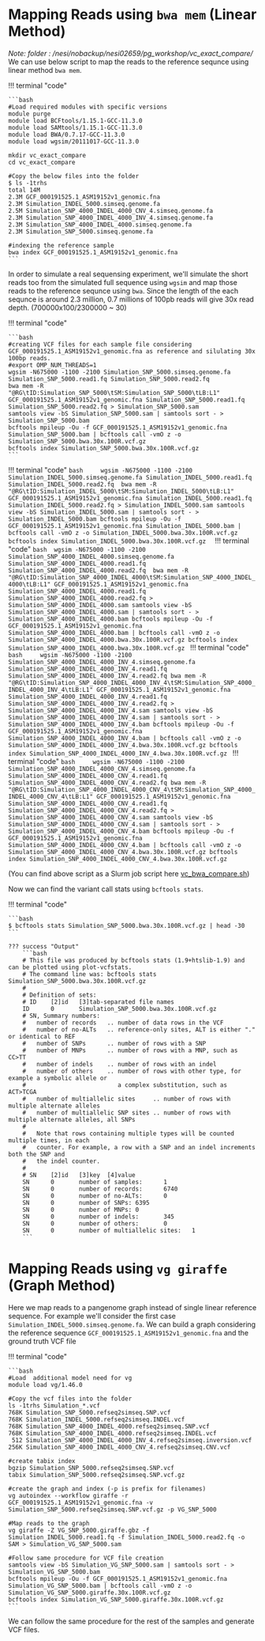 # Mapping Reads using `bwa mem` (Linear Method)
_Note: folder : /nesi/nobackup/nesi02659/pg_workshop/vc_exact_compare/_
We can use below script to map the reads to the reference sequnce using linear method `bwa mem`.

!!! terminal "code"

    ```bash
    #Load required modules with specific versions
    module purge
    module load BCFtools/1.15.1-GCC-11.3.0
    module load SAMtools/1.15.1-GCC-11.3.0
    module load BWA/0.7.17-GCC-11.3.0
    module load wgsim/20111017-GCC-11.3.0
    
    mkdir vc_exact_compare
    cd vc_exact_compare
    
    #Copy the below files into the folder
    $ ls -1trhs
    total 14M
    2.3M GCF_000191525.1_ASM19152v1_genomic.fna
    2.3M Simulation_INDEL_5000.simseq.genome.fa
    2.5M Simulation_SNP_4000_INDEL_4000_CNV_4.simseq.genome.fa
    2.3M Simulation_SNP_4000_INDEL_4000_INV_4.simseq.genome.fa
    2.3M Simulation_SNP_4000_INDEL_4000.simseq.genome.fa
    2.3M Simulation_SNP_5000.simseq.genome.fa
    
    #indexing the reference sample
    bwa index GCF_000191525.1_ASM19152v1_genomic.fna 
    ```
In order to simulate a real sequensing experiment, we'll simulate the short reads too from the simulated full sequence using `wgsim` and map those reads to the reference sequnce using `bwa`. Since the length of the each sequnce is around 2.3 million, 0.7 millions of 100pb reads will give 30x read depth. (700000x100/2300000 ~ 30)

!!! terminal "code"

    ```bash
    #creating VCF files for each sample file considering GCF_000191525.1_ASM19152v1_genomic.fna as reference and silulating 30x 100bp reads. 
    #export OMP_NUM_THREADS=1
    wgsim -N675000 -1100 -2100 Simulation_SNP_5000.simseq.genome.fa Simulation_SNP_5000.read1.fq Simulation_SNP_5000.read2.fq 
    bwa mem -R "@RG\tID:Simulation_SNP_5000\tSM:Simulation_SNP_5000\tLB:L1" GCF_000191525.1_ASM19152v1_genomic.fna Simulation_SNP_5000.read1.fq Simulation_SNP_5000.read2.fq > Simulation_SNP_5000.sam
    samtools view -bS Simulation_SNP_5000.sam | samtools sort - > Simulation_SNP_5000.bam
    bcftools mpileup -Ou -f GCF_000191525.1_ASM19152v1_genomic.fna Simulation_SNP_5000.bam | bcftools call -vmO z -o Simulation_SNP_5000.bwa.30x.100R.vcf.gz
    bcftools index Simulation_SNP_5000.bwa.30x.100R.vcf.gz 
    ```
!!! terminal "code"
    ```bash    
    wgsim -N675000 -1100 -2100 Simulation_INDEL_5000.simseq.genome.fa Simulation_INDEL_5000.read1.fq Simulation_INDEL_5000.read2.fq 
    bwa mem -R "@RG\tID:Simulation_INDEL_5000\tSM:Simulation_INDEL_5000\tLB:L1" GCF_000191525.1_ASM19152v1_genomic.fna Simulation_INDEL_5000.read1.fq Simulation_INDEL_5000.read2.fq > Simulation_INDEL_5000.sam
    samtools view -bS Simulation_INDEL_5000.sam | samtools sort - > Simulation_INDEL_5000.bam
    bcftools mpileup -Ou -f GCF_000191525.1_ASM19152v1_genomic.fna Simulation_INDEL_5000.bam | bcftools call -vmO z -o Simulation_INDEL_5000.bwa.30x.100R.vcf.gz
    bcftools index Simulation_INDEL_5000.bwa.30x.100R.vcf.gz 
    ```
!!! terminal "code"
    ```bash 
    wgsim -N675000 -1100 -2100 Simulation_SNP_4000_INDEL_4000.simseq.genome.fa Simulation_SNP_4000_INDEL_4000.read1.fq Simulation_SNP_4000_INDEL_4000.read2.fq 
    bwa mem -R "@RG\tID:Simulation_SNP_4000_INDEL_4000\tSM:Simulation_SNP_4000_INDEL_4000\tLB:L1" GCF_000191525.1_ASM19152v1_genomic.fna Simulation_SNP_4000_INDEL_4000.read1.fq  Simulation_SNP_4000_INDEL_4000.read2.fq > Simulation_SNP_4000_INDEL_4000.sam
    samtools view -bS Simulation_SNP_4000_INDEL_4000.sam | samtools sort - > Simulation_SNP_4000_INDEL_4000.bam
    bcftools mpileup -Ou -f GCF_000191525.1_ASM19152v1_genomic.fna Simulation_SNP_4000_INDEL_4000.bam | bcftools call -vmO z -o Simulation_SNP_4000_INDEL_4000.bwa.30x.100R.vcf.gz
    bcftools index Simulation_SNP_4000_INDEL_4000.bwa.30x.100R.vcf.gz
    ```
!!! terminal "code"
    ```bash    
    wgsim -N675000 -1100 -2100 Simulation_SNP_4000_INDEL_4000_INV_4.simseq.genome.fa Simulation_SNP_4000_INDEL_4000_INV_4.read1.fq Simulation_SNP_4000_INDEL_4000_INV_4.read2.fq
    bwa mem -R "@RG\tID:Simulation_SNP_4000_INDEL_4000_INV_4\tSM:Simulation_SNP_4000_INDEL_4000_INV_4\tLB:L1" GCF_000191525.1_ASM19152v1_genomic.fna Simulation_SNP_4000_INDEL_4000_INV_4.read1.fq Simulation_SNP_4000_INDEL_4000_INV_4.read2.fq > Simulation_SNP_4000_INDEL_4000_INV_4.sam
    samtools view -bS Simulation_SNP_4000_INDEL_4000_INV_4.sam | samtools sort - > Simulation_SNP_4000_INDEL_4000_INV_4.bam
    bcftools mpileup -Ou -f GCF_000191525.1_ASM19152v1_genomic.fna Simulation_SNP_4000_INDEL_4000_INV_4.bam | bcftools call -vmO z -o Simulation_SNP_4000_INDEL_4000_INV_4.bwa.30x.100R.vcf.gz
    bcftools index Simulation_SNP_4000_INDEL_4000_INV_4.bwa.30x.100R.vcf.gz
    ```
!!! terminal "code"
    ```bash    
    wgsim -N675000 -1100 -2100 Simulation_SNP_4000_INDEL_4000_CNV_4.simseq.genome.fa Simulation_SNP_4000_INDEL_4000_CNV_4.read1.fq Simulation_SNP_4000_INDEL_4000_CNV_4.read2.fq
    bwa mem -R "@RG\tID:Simulation_SNP_4000_INDEL_4000_CNV_4\tSM:Simulation_SNP_4000_INDEL_4000_CNV_4\tLB:L1" GCF_000191525.1_ASM19152v1_genomic.fna Simulation_SNP_4000_INDEL_4000_CNV_4.read1.fq Simulation_SNP_4000_INDEL_4000_CNV_4.read2.fq > Simulation_SNP_4000_INDEL_4000_CNV_4.sam
    samtools view -bS Simulation_SNP_4000_INDEL_4000_CNV_4.sam | samtools sort - > Simulation_SNP_4000_INDEL_4000_CNV_4.bam
    bcftools mpileup -Ou -f GCF_000191525.1_ASM19152v1_genomic.fna Simulation_SNP_4000_INDEL_4000_CNV_4.bam | bcftools call -vmO z -o Simulation_SNP_4000_INDEL_4000_CNV_4.bwa.30x.100R.vcf.gz
    bcftools index Simulation_SNP_4000_INDEL_4000_CNV_4.bwa.30x.100R.vcf.gz
    ```
    
(You can find above script as a Slurm job script here [vc_bwa_compare.sh](https://github.com/nuzla/Pangenome-Graphs-Workshop/blob/main/Scripts/vc_bwa_compare.sh))

Now we can find the variant call stats using `bcftools stats`. 

!!! terminal "code"

    ```bash
    $ bcftools stats Simulation_SNP_5000.bwa.30x.100R.vcf.gz | head -30
    ```

    ??? success "Output"
        ```bash
        # This file was produced by bcftools stats (1.9+htslib-1.9) and can be plotted using plot-vcfstats.
        # The command line was: bcftools stats  Simulation_SNP_5000.bwa.30x.100R.vcf.gz
        #
        # Definition of sets:
        # ID    [2]id   [3]tab-separated file names
        ID      0       Simulation_SNP_5000.bwa.30x.100R.vcf.gz
        # SN, Summary numbers:
        #   number of records   .. number of data rows in the VCF
        #   number of no-ALTs   .. reference-only sites, ALT is either "." or identical to REF
        #   number of SNPs      .. number of rows with a SNP
        #   number of MNPs      .. number of rows with a MNP, such as CC>TT
        #   number of indels    .. number of rows with an indel
        #   number of others    .. number of rows with other type, for example a symbolic allele or
        #                          a complex substitution, such as ACT>TCGA
        #   number of multiallelic sites     .. number of rows with multiple alternate alleles
        #   number of multiallelic SNP sites .. number of rows with multiple alternate alleles, all SNPs
        # 
        #   Note that rows containing multiple types will be counted multiple times, in each
        #   counter. For example, a row with a SNP and an indel increments both the SNP and
        #   the indel counter.
        # 
        # SN    [2]id   [3]key  [4]value
        SN      0       number of samples:      1
        SN      0       number of records:      6740
        SN      0       number of no-ALTs:      0
        SN      0       number of SNPs: 6395
        SN      0       number of MNPs: 0
        SN      0       number of indels:       345
        SN      0       number of others:       0
        SN      0       number of multiallelic sites:   1
        ```

# Mapping Reads using `vg giraffe` (Graph Method)
Here we map reads to a pangenome graph instead of single linear reference sequence. For example we'll consider the first case `Simulation_INDEL_5000.simseq.genome.fa`. We can build a graph considering the reference sequence `GCF_000191525.1_ASM19152v1_genomic.fna` and the ground truth VCF file 

!!! terminal "code"

    ```bash
    #Load  additional model need for vg
    module load vg/1.46.0
    
    #Copy the vcf files into the folder
    ls -1trhs Simulation_*.vcf
    768K Simulation_SNP_5000.refseq2simseq.SNP.vcf
    768K Simulation_INDEL_5000.refseq2simseq.INDEL.vcf
    768K Simulation_SNP_4000_INDEL_4000.refseq2simseq.SNP.vcf
    768K Simulation_SNP_4000_INDEL_4000.refseq2simseq.INDEL.vcf
     512 Simulation_SNP_4000_INDEL_4000_INV_4.refseq2simseq.inversion.vcf
    256K Simulation_SNP_4000_INDEL_4000_CNV_4.refseq2simseq.CNV.vcf
    
    #create tabix index
    bgzip Simulation_SNP_5000.refseq2simseq.SNP.vcf
    tabix Simulation_SNP_5000.refseq2simseq.SNP.vcf.gz
    
    #create the graph and index (-p is prefix for filenames)
    vg autoindex --workflow giraffe -r GCF_000191525.1_ASM19152v1_genomic.fna -v Simulation_SNP_5000.refseq2simseq.SNP.vcf.gz -p VG_SNP_5000
    
    #Map reads to the graph
    vg giraffe -Z VG_SNP_5000.giraffe.gbz -f Simulation_INDEL_5000.read1.fq -f Simulation_INDEL_5000.read2.fq -o SAM > Simulation_VG_SNP_5000.sam
    
    #Follow same procedure for VCF file creation
    samtools view -bS Simulation_VG_SNP_5000.sam | samtools sort - > Simulation_VG_SNP_5000.bam
    bcftools mpileup -Ou -f GCF_000191525.1_ASM19152v1_genomic.fna Simulation_VG_SNP_5000.bam | bcftools call -vmO z -o Simulation_VG_SNP_5000.giraffe.30x.100R.vcf.gz
    bcftools index Simulation_VG_SNP_5000.giraffe.30x.100R.vcf.gz 
    ```
We can follow the same procedure for the rest of the samples and generate VCF files. 

